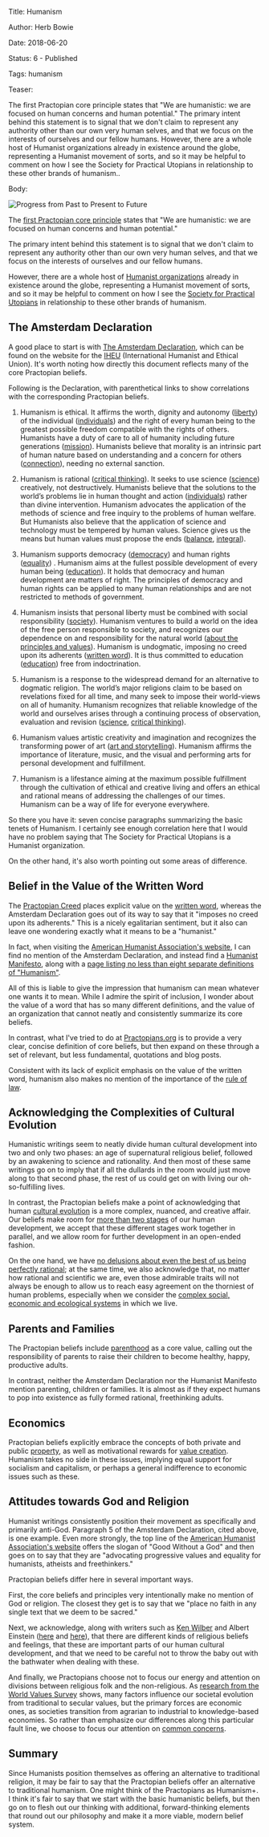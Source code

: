 Title: Humanism

Author: Herb Bowie

Date: 2018-06-20

Status: 6 - Published

Tags:   humanism

Teaser: 
 
The first Practopian core principle states that "We are humanistic: we are focused on human concerns and human potential." The primary intent behind this statement is to signal that we don't claim to represent any authority other than our own very human selves, and that we focus on the interests of ourselves and our fellow humans. However, there are a whole host of Humanist organizations already in existence around the globe, representing a Humanist movement of sorts, and so it may be helpful to comment on how I see the Society for Practical Utopians in relationship to these other brands of humanism.. 

Body:

<p><img src="../../images/ppf-progress.jpg" alt="Progress from Past to Present to Future" title="Progress from Past to Present to Future" /></p>

The [first Practopian core principle][humanism] states that "We are humanistic: we are focused on human concerns and human potential."

The primary intent behind this statement is to signal that we don't claim to represent any authority other than our own very human selves, and that we focus on the interests of ourselves and our fellow humans. 

However, there are a whole host of [Humanist organizations][orgs] already in existence around the globe, representing a Humanist movement of sorts, and so it may be helpful to comment on how I see the [Society for Practical Utopians][practopians] in relationship to these other brands of humanism. 

## The Amsterdam Declaration

A good place to start is with [The Amsterdam Declaration][amsterdam], which can be found on the website for the [IHEU][] (International Humanist and Ethical Union). It's worth noting how directly this document reflects many of the core Practopian beliefs. 

Following is the Declaration, with parenthetical links to show correlations with the corresponding Practopian beliefs. 

1. Humanism is ethical. It affirms the worth, dignity and autonomy ([liberty][]) of the individual ([individuals][]) and the right of every human being to the greatest possible freedom compatible with the rights of others. Humanists have a duty of care to all of humanity including future generations ([mission][]). Humanists believe that morality is an intrinsic part of human nature based on understanding and a concern for others ([connection][]), needing no external sanction.

2. Humanism is rational ([critical thinking][]). It seeks to use science ([science]) creatively, not destructively. Humanists believe that the solutions to the world’s problems lie in human thought and action ([individuals][]) rather than divine intervention. Humanism advocates the application of the methods of science and free inquiry to the problems of human welfare. But Humanists also believe that the application of science and technology must be tempered by human values. Science gives us the means but human values must propose the ends ([balance][], [integral][]).

3. Humanism supports democracy ([democracy][]) and human rights ([equality][]) . Humanism aims at the fullest possible development of every human being ([education][]). It holds that democracy and human development are matters of right. The principles of democracy and human rights can be applied to many human relationships and are not restricted to methods of government.

4. Humanism insists that personal liberty must be combined with social responsibility ([society][]). Humanism ventures to build a world on the idea of the free person responsible to society, and recognizes our dependence on and responsibility for the natural world ([about the principles and values][about]). Humanism is undogmatic, imposing no creed upon its adherents ([written word][]). It is thus committed to education ([education][]) free from indoctrination.

5. Humanism is a response to the widespread demand for an alternative to dogmatic religion. The world’s major religions claim to be based on revelations fixed for all time, and many seek to impose their world-views on all of humanity. Humanism recognizes that reliable knowledge of the world and ourselves arises through a continuing process of observation, evaluation and revision ([science][], [critical thinking][]).

6. Humanism values artistic creativity and imagination and recognizes the transforming power of art ([art and storytelling][art]). Humanism affirms the importance of literature, music, and the visual and performing arts for personal development and fulfillment.

7. Humanism is a lifestance aiming at the maximum possible fulfillment through the cultivation of ethical and creative living and offers an ethical and rational means of addressing the challenges of our times. Humanism can be a way of life for everyone everywhere.

So there you have it: seven concise paragraphs summarizing the basic tenets of Humanism. I certainly see enough correlation here that I would have no problem saying that The Society for Practical Utopians is a Humanist organization. 

On the other hand, it's also worth pointing out some areas of difference. 

## Belief in the Value of the Written Word

The [Practopian Creed][creed] places explicit value on the [written word][], whereas the Amsterdam Declaration goes out of its way to say that it "imposes no creed upon its adherents." This is a nicely egalitarian sentiment, but it also can leave one wondering exactly what it means to be a "humanist." 

In fact, when visiting the [American Humanist Association's website][aha], I can find no mention of the Amsterdam Declaration, and instead find a [Humanist Manifesto][manifesto], along with a [page listing no less than eight separate definitions of "Humanism"][defs]. 

All of this is liable to give the impression that humanism can mean whatever one wants it to mean. While I admire the spirit of inclusion, I wonder about the value of a word that has so many different definitions, and the value of an organization that cannot neatly and consistently summarize its core beliefs. 

In contrast, what I've tried to do at [Practopians.org][practopians] is to provide a very clear, concise definition of core beliefs, but then expand on these through a set of relevant, but less fundamental, quotations and blog posts.

Consistent with its lack of explicit emphasis on the value of the written word, humanism also makes no mention of the importance of the  [rule of law][law]. 

## Acknowledging the Complexities of Cultural Evolution

Humanistic writings seem to neatly divide human cultural development into two and only two phases: an age of supernatural religious belief, followed by an awakening to science and rationality. And then most of these same writings go on to imply that if all the dullards in the room would just move along to that second phase, the rest of us could get on with living our oh-so-fulfilling lives. 

In contrast, the Practopian beliefs make a point of acknowledging that human [cultural evolution][cultevo] is a more complex, nuanced, and creative affair. Our beliefs make room for [more than two stages][devlevels] of our human development, we accept that these different stages work together in parallel, and we allow room for further development in an open-ended fashion. 

On the one hand, we have [no delusions about even the best of us being perfectly rational][imperfection]; at the same time, we also acknowledge that, no matter how rational and scientific we are, even those admirable traits will not always be enough to allow us to reach easy agreement on the thorniest of human problems, especially when we consider the [complex social, economic and ecological systems][systems] in which we live. 

## Parents and Families

The Practopian beliefs include [parenthood][] as a core value, calling out the responsibility of parents to raise their children to become healthy, happy, productive adults. 

In contrast, neither the Amsterdam Declaration nor the Humanist Manifesto mention parenting, children or families. It is almost as if they expect humans to pop into existence as fully formed rational, freethinking adults. 

## Economics

Practopian beliefs explicitly embrace the concepts of both private and public [property][], as well as motivational rewards for [value creation][value]. Humanism takes no side in these issues, implying equal support for socialism and capitalism, or perhaps a general indifference to economic issues such as these. 

## Attitudes towards God and Religion

Humanist writings consistently position their movement as specifically and primarily anti-God. Paragraph 5 of the Amsterdam Declaration, cited above, is one example. Even more strongly, the top line of the [American Humanist Association's website][aha] offers the slogan of "Good Without a God" and then goes on to say that they are "advocating progressive values and equality for humanists, atheists and freethinkers." 

Practopian beliefs differ here in several important ways. 

First, the core beliefs and principles very intentionally make no mention of God or religion. The closest they get is to say that we "place no faith in any single text that we deem to be sacred."

Next, we acknowledge, along with writers such as [Ken Wilber][wilber] and Albert Einstein ([here][einstein1] and [here][einstein2]), that there are different kinds of religious beliefs and feelings, that these are important parts of our human cultural development, and that we need to be careful not to throw the baby out with the bathwater when dealing with these.    

And finally, we Practopians choose not to focus our energy and attention on divisions between religious folk and the non-religious. As [research from the World Values Survey][wvs] shows, many factors influence our societal evolution from traditional to secular values, but the primary forces are economic ones, as societies transition from agrarian to industrial to knowledge-based economies. So rather than emphasize our differences along this particular fault line, we choose to focus our attention on [common concerns][issues]. 

## Summary

Since Humanists position themselves as offering an alternative to traditional religion, it may be fair to say that the Practopian beliefs offer an alternative to traditional humanism.  One might think of the Practopians as Humanism+. I think it's fair to say that we start with the basic humanistic beliefs, but then go on to flesh out our thinking with additional, forward-thinking elements that round out our philosophy and make it a more viable, modern belief system. 

[about]: http://www.practopians.org/core/about-the-principles-and-values.html

[aha]: https://americanhumanist.org

[amsterdam]: https://iheu.org/humanism/the-amsterdam-declaration/

[art]: http://www.practopians.org/tags/art.html

[balance]: http://www.practopians.org/tags/balance.html

[connection]: http://www.practopians.org/tags/connection.html

[creed]: http://www.practopians.org/creed/abridged-creed.html

[critical thinking]: http://www.practopians.org/tags/critical-thinking.html

[cultevo]: http://www.practopians.org/tags/cultural-evolution.html

[defs]: https://americanhumanist.org/what-is-humanism/definition-of-humanism/

[democracy]: http://www.practopians.org/tags/democracy.html

[devlevels]: http://www.practopians.org/blog/hbowie/developmental-levels-as-evolving-social-structures.html

[diversity]: http://www.practopians.org/tags/diversity.html

[education]: http://www.practopians.org/tags/education.html

[einstein1]: http://www.practopians.org/quotes/moral-religion.html

[einstein2]: http://www.practopians.org/quotes/this-highest-kind-of-religious-feeling.html

[equality]: http://www.practopians.org/tags/equality.html

[humanism]: http://www.practopians.org/tags/humanism.html

[iheu]: https://iheu.org

[imperfection]: http://www.practopians.org/tags/imperfection.html

[individuals]: http://www.practopians.org/tags/individuals.html

[integral]: http://www.practopians.org/tags/integral.html

[issues]: http://www.practopians.org/issues/index.html

[law]: http://www.practopians.org/tags/rule-of-law.html

[liberty]: http://www.practopians.org/tags/liberty.html

[manifesto]: https://americanhumanist.org/what-is-humanism/manifesto3/

[mission]: http://www.practopians.org/core/mission.html

[orgs]: https://iheu.org/membership/our-members/

[parenthood]: http://www.practopians.org/tags/parenthood.html

[practopians]: http://www.practopians.org

[property]: http://www.practopians.org/tags/property.html

[science]: http://www.practopians.org/tags/science.html

[society]: http://www.practopians.org/tags/society.html

[systems]: http://www.practopians.org/tags/systemic.html

[value]: http://www.practopians.org/tags/value-creation.html

[wilber]: http://www.practopians.org/quotes/an-integral-god.html

[wvs]: http://www.worldvaluessurvey.org/WVSContents.jsp

[written word]: http://www.practopians.org/tags/written-word.html
